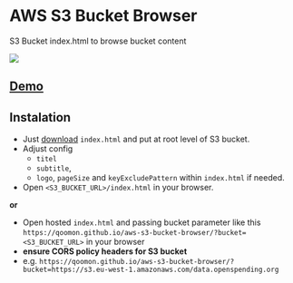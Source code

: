# AWS S3 Bucket Browser
S3 Bucket index.html to browse bucket content

![](favicon.ico)

## [Demo](https://qoomon.github.io/aws-s3-bucket-browser/?bucket=https://s3.eu-west-1.amazonaws.com/data.openspending.org)

## Instalation

* Just <a download href="https://raw.githubusercontent.com/qoomon/aws-s3-bucket-browser/master/index.html">download</a> `index.html`  and put at root level of S3 bucket.
* Adjust config
  * `titel`
  * `subtitle`,
  * `logo`, `pageSize` and `keyExcludePattern` within `index.html` if needed.
* Open `<S3_BUCKET_URL>/index.html` in your browser.

**or**

* Open hosted `index.html` and passing bucket parameter like this `https://qoomon.github.io/aws-s3-bucket-browser/?bucket=<S3_BUCKET_URL>` in your browser
* **ensure CORS policy headers for S3 bucket**
* e.g. `https://qoomon.github.io/aws-s3-bucket-browser/?bucket=https://s3.eu-west-1.amazonaws.com/data.openspending.org`
